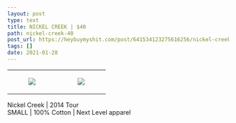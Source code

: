 ```yaml
---
layout: post
type: text
title: NICKEL CREEK | $40
path: nickel-creek-40
post_url: https://heybuymyshit.com/post/641534123275616256/nickel-creek-40
tags: []
date: 2021-01-28
---
```




<table style="width:100%;"><tr><td style="vertical-align:top;">
      <figure class="tmblr-full" data-orig-height="2048" data-orig-width="1365" data-orig-src="https://concertshirts.netlify.app/shirts/0425/0425-01.jpg"><img src="https://64.media.tumblr.com/30837b2c6bee2625aad9617555d488d5/c0e78a30926d5a28-21/s540x810/fa4ce5e4a7c152e237185235d8f4b7dd8f4af392.jpg" data-orig-height="2048" data-orig-width="1365" data-orig-src="https://concertshirts.netlify.app/shirts/0425/0425-01.jpg"/></figure></td>
    <td style="vertical-align:top;">
      <figure class="tmblr-full" data-orig-height="2048" data-orig-width="1365" data-orig-src="https://concertshirts.netlify.app/shirts/0425/0425-02.jpg"><img src="https://64.media.tumblr.com/f5e8cc29ad88220e2e1f13e96e6051e3/c0e78a30926d5a28-83/s540x810/13aa009b431862429dc6143b26716a080a595f3e.jpg" data-orig-height="2048" data-orig-width="1365" data-orig-src="https://concertshirts.netlify.app/shirts/0425/0425-02.jpg"/></figure></td>
  </tr></table><p>
  Nickel Creek | 2014 Tour<br/>SMALL | 100% Cotton | Next Level apparel
</p>
